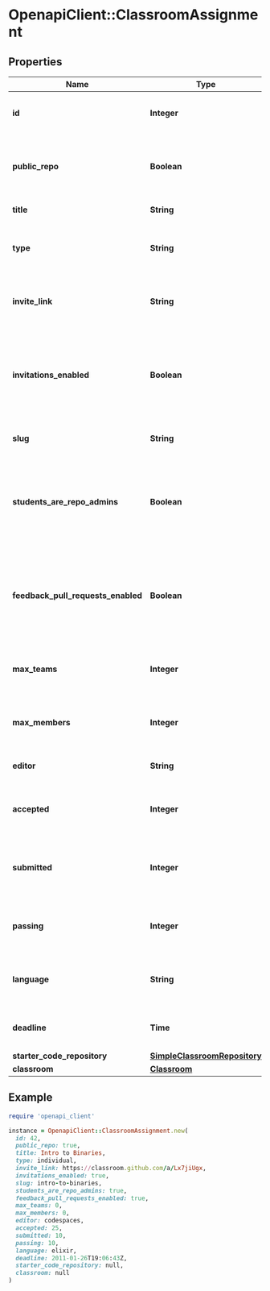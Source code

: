 # OpenapiClient::ClassroomAssignment

## Properties

| Name | Type | Description | Notes |
| ---- | ---- | ----------- | ----- |
| **id** | **Integer** | Unique identifier of the repository. |  |
| **public_repo** | **Boolean** | Whether an accepted assignment creates a public repository. |  |
| **title** | **String** | Assignment title. |  |
| **type** | **String** | Whether it&#39;s a group assignment or individual assignment. |  |
| **invite_link** | **String** | The link that a student can use to accept the assignment. |  |
| **invitations_enabled** | **Boolean** | Whether the invitation link is enabled. Visiting an enabled invitation link will accept the assignment. |  |
| **slug** | **String** | Sluggified name of the assignment. |  |
| **students_are_repo_admins** | **Boolean** | Whether students are admins on created repository when a student accepts the assignment. |  |
| **feedback_pull_requests_enabled** | **Boolean** | Whether feedback pull request will be created when a student accepts the assignment. |  |
| **max_teams** | **Integer** | The maximum allowable teams for the assignment. |  |
| **max_members** | **Integer** | The maximum allowable members per team. |  |
| **editor** | **String** | The selected editor for the assignment. |  |
| **accepted** | **Integer** | The number of students that have accepted the assignment. |  |
| **submitted** | **Integer** | The number of students that have submitted the assignment. |  |
| **passing** | **Integer** | The number of students that have passed the assignment. |  |
| **language** | **String** | The programming language used in the assignment. |  |
| **deadline** | **Time** | The time at which the assignment is due. |  |
| **starter_code_repository** | [**SimpleClassroomRepository**](SimpleClassroomRepository.md) |  |  |
| **classroom** | [**Classroom**](Classroom.md) |  |  |

## Example

```ruby
require 'openapi_client'

instance = OpenapiClient::ClassroomAssignment.new(
  id: 42,
  public_repo: true,
  title: Intro to Binaries,
  type: individual,
  invite_link: https://classroom.github.com/a/Lx7jiUgx,
  invitations_enabled: true,
  slug: intro-to-binaries,
  students_are_repo_admins: true,
  feedback_pull_requests_enabled: true,
  max_teams: 0,
  max_members: 0,
  editor: codespaces,
  accepted: 25,
  submitted: 10,
  passing: 10,
  language: elixir,
  deadline: 2011-01-26T19:06:43Z,
  starter_code_repository: null,
  classroom: null
)
```

